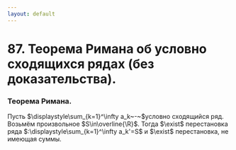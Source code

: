 ```yaml
---
layout: default
---
```

# 87. Теорема Римана об условно сходящихся рядах (без доказательства).

### Теорема Римана.
Пусть $\displaystyle\sum_{k=1}^\infty a_k~-~$условно сходящийся ряд. Возьмём произвольное $S\in\overline{\R}$.
Тогда $\exist$ перестановка ряда $:\displaystyle\sum_{k=1}^\infty a_k'=S$ и $\exist$ перестановка, не имеющая суммы.